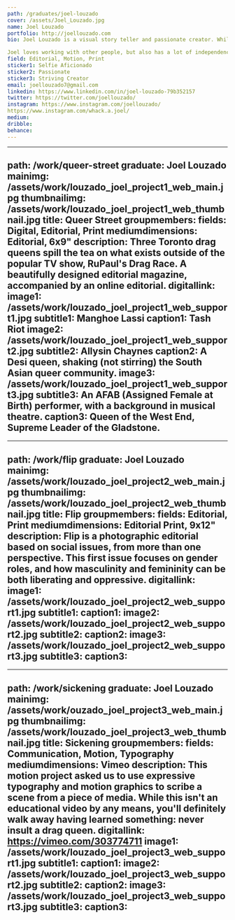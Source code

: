 ```yaml
---
path: /graduates/joel-louzado
cover: /assets/Joel_Louzado.jpg
name: Joel Louzado
portfolio: http://joellouzado.com
bio: Joel Louzado is a visual story teller and passionate creator. While he specializes in editorial design and art direction, he carries skills in photography, art/illustration, makeup, music, social media marketing, writing, management, and more. He is currently at FLARE, curating their online art direction and creating assets for daily articles and social media. 

Joel loves working with other people, but also has a lot of independence, constantly seeking to be unique. His initiative makes him a great leader, if he does say so himself. Hit him up for any and all of your creative needs, and/or an archive of Instagram pug videos.
field: Editorial, Motion, Print
sticker1: Selfie Aficionado
sticker2: Passionate
sticker3: Striving Creator
email: joellouzado7@gmail.com
linkedin: https://www.linkedin.com/in/joel-louzado-79b352157
twitter: https://twitter.com/joellouzado/
instagram: https://www.instagram.com/joellouzado/ 
https://www.instagram.com/whack.a.joel/
medium: 
dribble:
behance:
---
```


---
path: /work/queer-street
graduate: Joel Louzado
mainimg: /assets/work/louzado_joel_project1_web_main.jpg
thumbnailimg: /assets/work/louzado_joel_project1_web_thumbnail.jpg
title: Queer Street
groupmembers:
fields: Digital, Editorial, Print
mediumdimensions: Editorial, 6x9"
description: Three Toronto drag queens spill the tea on what exists outside of the popular TV show, RuPaul's Drag Race. A beautifully designed editorial magazine, accompanied by an online editorial.
digitallink:
image1: /assets/work/louzado_joel_project1_web_support1.jpg
subtitle1: Manghoe Lassi
caption1: Tash Riot
image2: /assets/work/louzado_joel_project1_web_support2.jpg
subtitle2: Allysin Chaynes
caption2: A Desi queen, shaking (not stirring) the South Asian queer community.
image3: /assets/work/louzado_joel_project1_web_support3.jpg
subtitle3: An AFAB (Assigned Female at Birth) performer, with a background in musical theatre.
caption3: Queen of the West End, Supreme Leader of the Gladstone.
---

---
path: /work/flip
graduate: Joel Louzado
mainimg: /assets/work/louzado_joel_project2_web_main.jpg
thumbnailimg: /assets/work/louzado_joel_project2_web_thumbnail.jpg
title: Flip 
groupmembers:
fields: Editorial, Print
mediumdimensions: Editorial Print, 9x12"
description: Flip is a photographic editorial based on social issues, from more than one perspective. This first issue focuses on gender roles, and how masculinity and femininity can be both liberating and oppressive.
digitallink:
image1: /assets/work/louzado_joel_project2_web_support1.jpg
subtitle1:
caption1:
image2: /assets/work/louzado_joel_project2_web_support2.jpg
subtitle2:
caption2:
image3: /assets/work/louzado_joel_project2_web_support3.jpg
subtitle3:
caption3:
---

---
path: /work/sickening
graduate: Joel Louzado
mainimg: /assets/work/ouzado_joel_project3_web_main.jpg
thumbnailimg: /assets/work/louzado_joel_project3_web_thumbnail.jpg
title: Sickening
groupmembers:
fields: Communication, Motion, Typography
mediumdimensions: Vimeo
description: This motion project asked us to use expressive typography and motion graphics to scribe a scene from a piece of media. While this isn't an educational video by any means, you'll definitely walk away having learned something: never insult a drag queen.
digitallink: https://vimeo.com/303774711
image1: /assets/work/louzado_joel_project3_web_support1.jpg
subtitle1:
caption1:
image2: /assets/work/louzado_joel_project3_web_support2.jpg
subtitle2:
caption2:
image3: /assets/work/louzado_joel_project3_web_support3.jpg
subtitle3:
caption3:
---

